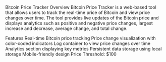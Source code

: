 Bitcoin Price Tracker
Overview
Bitcoin Price Tracker is a web-based tool that allows users to track the real-time price of Bitcoin and view price changes over time. The tool provides live updates of the Bitcoin price and displays analytics such as positive and negative price changes, largest increase and decrease, average change, and total change.

Features
Real-time Bitcoin price tracking
Price change visualization with color-coded indicators
Log container to view price changes over time
Analytics section displaying key metrics
Persistent data storage using local storage
Mobile-friendly design
Price Threshold: $100
